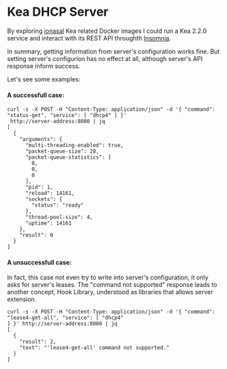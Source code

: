 # Kea DHCP Server

By exploring [jonasal](https://hub.docker.com/u/jonasal) Kea related Docker images I could run a Kea 2.2.0 service and interact with its REST API throughth [Insomnia](https://insomnia.rest/products/insomnia).

In summary, getting information from server's configuration works fine. But setting server's configurion has no effect at all, although server's API response inform success.

Let's see some examples:

#### A successfull case:

```
curl -s -X POST -H "Content-Type: application/json" -d '{ "command": "status-get", "service": [ "dhcp4" ] }'
 http://server-address:8000 | jq
[
  {
    "arguments": {
      "multi-threading-enabled": true,
      "packet-queue-size": 28,
      "packet-queue-statistics": [
        0,
        0,
        0
      ],
      "pid": 1,
      "reload": 14161,
      "sockets": {
        "status": "ready"
      },
      "thread-pool-size": 4,
      "uptime": 14161
    },
    "result": 0
  }
]
```

#### A unsuccessfull case:

In fact, this case not even try to write into server's configuration, it only asks for server's leases. The "command not supported" response leads to another concept, Hook Library, understood as libraries that allows server extension.

```
curl -s -X POST -H "Content-Type: application/json" -d '{ "command": "lease4-get-all", "service": [ "dhcp4"
] }' http://server-address:8000 | jq
[
  {
    "result": 2,
    "text": "'lease4-get-all' command not supported."
  }
]
```